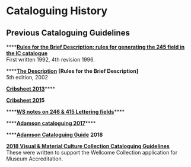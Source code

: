 # Cataloguing History

## Previous Cataloguing Guidelines

\*\*\*\*[**Rules for the Brief Description: rules for generating the 245 field in the IC catalogue**](https://wellcomecloud.sharepoint.com/:w:/r/sites/wc2/cr/ci/Cataloging/Visual%20%26%20material%20culture/Visual%20%26%20material%20culture%20cataloguing%20guidelines%20%28version%20history%29/Pre2018%20Visual%20%26%20Material%20Cataloguing/Rules245%20April%201996.doc?d=w91baad49267744c9ae540f8d0e888794&csf=1&web=1&e=gOJhBr)  
First written 1992, 4th revision 1996.

\*\*\*\*[**The Description**](https://wellcomecloud.sharepoint.com/:w:/r/sites/wc2/cr/ci/Cataloging/Visual%20%26%20material%20culture/Visual%20%26%20material%20culture%20cataloguing%20guidelines%20%28version%20history%29/Pre2018%20Visual%20%26%20Material%20Cataloguing/Wellcome%20Library%20Iconographic%20Collections.docx?d=wc085bba070914f07950522da8b202ff3&csf=1&web=1&e=al9KmS) **\[Rules for the Brief Description\]**  
5th edition, 2002

[**Cribsheet 2013**](https://wellcomecloud.sharepoint.com/:w:/r/sites/wc2/cr/ci/Cataloging/Visual%20%26%20material%20culture/Visual%20%26%20material%20culture%20cataloguing%20guidelines%20%28version%20history%29/Pre2018%20Visual%20%26%20Material%20Cataloguing/crib2013.doc?d=w9a8c72c85f0046c29e17ee379e4ff405&csf=1&web=1&e=1PoZyM)\*\*\*\*

[**Cribsheet 201**](https://wellcomecloud.sharepoint.com/:w:/r/sites/wc2/cr/ci/Cataloging/Visual%20%26%20material%20culture/Visual%20%26%20material%20culture%20cataloguing%20guidelines%20%28version%20history%29/Pre2018%20Visual%20%26%20Material%20Cataloguing/crib2015.doc?d=wbafeddcb459c4fec9c91fac5113d4b7a&csf=1&web=1&e=HciiWl#)**5**

\*\*\*\*[**WS notes on 246 & 415 Lettering fields**](https://wellcomecloud.sharepoint.com/:w:/r/sites/wc2/cr/ci/Cataloging/Visual%20%26%20material%20culture/Visual%20%26%20material%20culture%20cataloguing%20guidelines%20%28version%20history%29/Pre2018%20Visual%20%26%20Material%20Cataloguing/246%20and%20514%20Lettering.doc?d=w33b7a715c53d4739bd2c47558c712352&csf=1&web=1&e=cUeFME)\*\*\*\*

\*\*\*\*[**Adamson cataloguing 2017**](https://wellcomecloud.sharepoint.com/:w:/r/sites/wc2/cr/ci/Cataloging/Visual%20%26%20material%20culture/Visual%20%26%20material%20culture%20cataloguing%20guidelines%20%28version%20history%29/Pre2018%20Visual%20%26%20Material%20Cataloguing/Cataloguing%20Adamson.docx?d=wa4f4a9bd22e04cfc8bb6de7066574bed&csf=1&web=1&e=ekr1XG)\*\*\*\*

\*\*\*\*[**Adamson Cataloguing Guide**](https://wellcomecloud.sharepoint.com/:w:/r/sites/wc2/cr/ci/Cataloging/Visual%20%26%20material%20culture/Visual%20%26%20material%20culture%20cataloguing%20guidelines%20%28version%20history%29/Pre2018%20Visual%20%26%20Material%20Cataloguing/Adamson%20Cataloguing%20Guide.docx?d=wcc7023adf0b945bd8242515d49ed07f2&csf=1&web=1&e=EQ5bCr) **2018**

[**2018 Visual & Material Culture Collection Cataloguing Guidelines**](https://wellcomecloud.sharepoint.com/:w:/r/sites/wc2/cr/ci/Cataloging/Visual%20%26%20material%20culture/Visual%20%26%20material%20culture%20cataloguing%20guidelines%20%28version%20history%29/VisualMaterialCataloguing_v1.0.docx?d=w390cede3bea649aa9b7214f5a3bbd18f&csf=1&web=1&e=RWli6S)  
These were written to support the Wellcome Collection application for Museum Accreditation.

